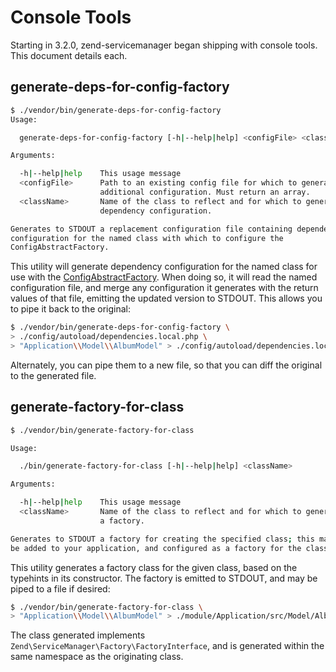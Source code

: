 # Console Tools

Starting in 3.2.0, zend-servicemanager began shipping with console tools. This
document details each.

## generate-deps-for-config-factory

```bash
$ ./vendor/bin/generate-deps-for-config-factory
Usage:

  generate-deps-for-config-factory [-h|--help|help] <configFile> <className>

Arguments:

  -h|--help|help    This usage message
  <configFile>      Path to an existing config file for which to generate
                    additional configuration. Must return an array.
  <className>       Name of the class to reflect and for which to generate
                    dependency configuration.

Generates to STDOUT a replacement configuration file containing dependency
configuration for the named class with which to configure the
ConfigAbstractFactory.
```

This utility will generate dependency configuration for the named class for use
with the [ConfigAbstractFactory](config-abstract-factory.md). When doing so, it
will read the named configuration file, and merge any configuration it generates
with the return values of that file, emitting the updated version to STDOUT.
This allows you to pipe it back to the original:

```bash
$ ./vendor/bin/generate-deps-for-config-factory \
> ./config/autoload/dependencies.local.php \
> "Application\\Model\\AlbumModel" > ./config/autoload/dependencies.local.php
```

Alternately, you can pipe them to a new file, so that you can diff the original
to the generated file.

## generate-factory-for-class

```bash
$ ./vendor/bin/generate-factory-for-class

Usage:

  ./bin/generate-factory-for-class [-h|--help|help] <className>

Arguments:

  -h|--help|help    This usage message
  <className>       Name of the class to reflect and for which to generate
                    a factory.

Generates to STDOUT a factory for creating the specified class; this may then
be added to your application, and configured as a factory for the class.
```

This utility generates a factory class for the given class, based on the
typehints in its constructor. The factory is emitted to STDOUT, and may be piped
to a file if desired:

```bash
$ ./vendor/bin/generate-factory-for-class \
> "Application\\Model\\AlbumModel" > ./module/Application/src/Model/AlbumModelFactory.php
```

The class generated implements `Zend\ServiceManager\Factory\FactoryInterface`,
and is generated within the same namespace as the originating class.
